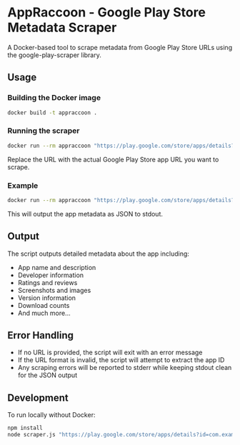 # AppRaccoon - Google Play Store Metadata Scraper

A Docker-based tool to scrape metadata from Google Play Store URLs using the google-play-scraper library.

## Usage

### Building the Docker image

```bash
docker build -t appraccoon .
```

### Running the scraper

```bash
docker run --rm appraccoon "https://play.google.com/store/apps/details?id=com.example.app"
```

Replace the URL with the actual Google Play Store app URL you want to scrape.

### Example

```bash
docker run --rm appraccoon "https://play.google.com/store/apps/details?id=com.whatsapp"
```

This will output the app metadata as JSON to stdout.

## Output

The script outputs detailed metadata about the app including:
- App name and description
- Developer information
- Ratings and reviews
- Screenshots and images
- Version information
- Download counts
- And much more...

## Error Handling

- If no URL is provided, the script will exit with an error message
- If the URL format is invalid, the script will attempt to extract the app ID
- Any scraping errors will be reported to stderr while keeping stdout clean for the JSON output

## Development

To run locally without Docker:

```bash
npm install
node scraper.js "https://play.google.com/store/apps/details?id=com.example.app"
```
